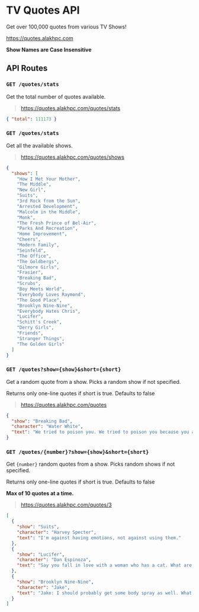 # TV Quotes API

Get over 100,000 quotes from various TV Shows!

https://quotes.alakhpc.com

**Show Names are Case Insensitive**

## API Routes

### `GET /quotes/stats`

Get the total number of quotes available.

> https://quotes.alakhpc.com/quotes/stats

```json
{ "total": 111173 }
```

### `GET /quotes/stats`

Get all the available shows.

> https://quotes.alakhpc.com/quotes/shows

```json
{
  "shows": [
    "How I Met Your Mother",
    "The Middle",
    "New Girl",
    "Suits",
    "3rd Rock from the Sun",
    "Arrested Development",
    "Malcolm in the Middle",
    "Monk",
    "The Fresh Prince of Bel-Air",
    "Parks And Recreation",
    "Home Improvement",
    "Cheers",
    "Modern Family",
    "Seinfeld",
    "The Office",
    "The Goldbergs",
    "Gilmore Girls",
    "Frasier",
    "Breaking Bad",
    "Scrubs",
    "Boy Meets World",
    "Everybody Loves Raymond",
    "The Good Place",
    "Brooklyn Nine-Nine",
    "Everybody Hates Chris",
    "Lucifer",
    "Schitt's Creek",
    "Derry Girls",
    "Friends",
    "Stranger Things",
    "The Golden Girls"
  ]
}
```

### `GET /quotes?show={show}&short={short}`

Get a random quote from a show.
Picks a random show if not specified.

Returns only one-line quotes if short is true. Defaults to false

> https://quotes.alakhpc.com/quotes

```json
{
  "show": "Breaking Bad",
  "character": "Water White",
  "text": "We tried to poison you. We tried to poison you because you are an insane, degenerate piece of filth and you deserve to die."
}
```

### `GET /quotes/{number}?show={show}&short={short}`

Get `{number}` random quotes from a show.
Picks random shows if not specified.

Returns only one-line quotes if short is true. Defaults to false

**Max of 10 quotes at a time.**

> https://quotes.alakhpc.com/quotes/3

```json
[
  {
    "show": "Suits",
    "character": "Harvey Specter",
    "text": "I'm against having emotions, not against using them."
  },
  {
    "show": "Lucifer",
    "character": "Dan Espinoza",
    "text": "Say you fall in love with a woman who has a cat. What are you gonna do? You accept the cat."
  },
  {
    "show": "Brooklyn Nine-Nine",
    "character": "Jake",
    "text": "Jake: I should probably get some body spray as well. What sounds better, Liquid Moan or Turnpike?\nCaptain Holt: We only have $17 to our name. We can't spend five of it on this.\nJake: I know, but I'm about to see Amy for the first time in forever, and I want to smell like a ... \"hot New Jersey breeze,\" ugh."
  }
]
```

